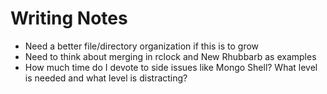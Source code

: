 
# Writing Notes

* Need a better file/directory organization if this is to grow
* Need to think about merging in rclock and New Rhubbarb as examples
* How much time do I devote to side issues like Mongo Shell? What level is needed and what level is distracting?

